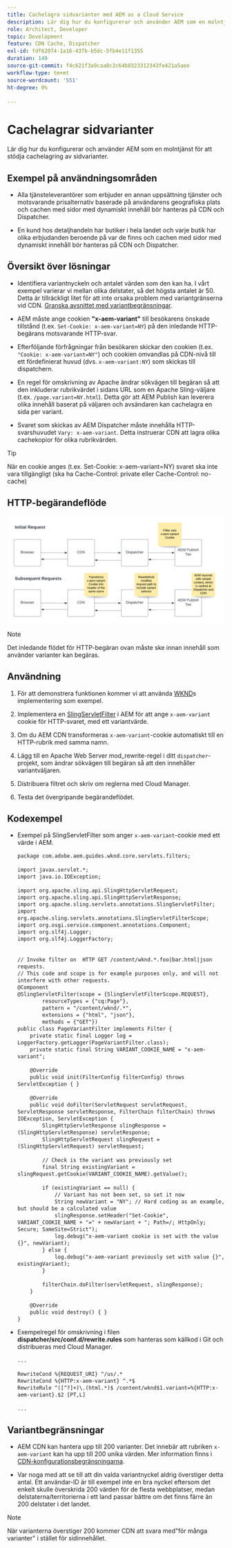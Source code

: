 ```yaml
---
title: Cachelagra sidvarianter med AEM as a Cloud Service
description: Lär dig hur du konfigurerar och använder AEM som en molntjänst för att stödja cachelagring av sidvarianter.
role: Architect, Developer
topic: Development
feature: CDN Cache, Dispatcher
exl-id: fdf62074-1a16-437b-b5dc-5fb4e11f1355
duration: 149
source-git-commit: f4c621f3a9caa8c2c64b8323312343fe421a5aee
workflow-type: tm+mt
source-wordcount: '551'
ht-degree: 0%

---
```


# Cachelagrar sidvarianter

Lär dig hur du konfigurerar och använder AEM som en molntjänst för att stödja cachelagring av sidvarianter.

## Exempel på användningsområden

+ Alla tjänsteleverantörer som erbjuder en annan uppsättning tjänster och motsvarande prisalternativ baserade på användarens geografiska plats och cachen med sidor med dynamiskt innehåll bör hanteras på CDN och Dispatcher.

+ En kund hos detaljhandeln har butiker i hela landet och varje butik har olika erbjudanden beroende på var de finns och cachen med sidor med dynamiskt innehåll bör hanteras på CDN och Dispatcher.

## Översikt över lösningar

+ Identifiera variantnyckeln och antalet värden som den kan ha. I vårt exempel varierar vi mellan olika delstater, så det högsta antalet är 50. Detta är tillräckligt litet för att inte orsaka problem med variantgränserna vid CDN. [Granska avsnittet med variantbegränsningar](#variant-limitations).

+ AEM måste ange cookien __&quot;x-aem-variant&quot;__ till besökarens önskade tillstånd (t.ex. `Set-Cookie: x-aem-variant=NY`) på den inledande HTTP-begärans motsvarande HTTP-svar.

+ Efterföljande förfrågningar från besökaren skickar den cookien (t.ex. `"Cookie: x-aem-variant=NY"`) och cookien omvandlas på CDN-nivå till ett fördefinierat huvud (dvs. `x-aem-variant:NY`) som skickas till dispatchern.

+ En regel för omskrivning av Apache ändrar sökvägen till begäran så att den inkluderar rubrikvärdet i sidans URL som en Apache Sling-väljare (t.ex. `/page.variant=NY.html`). Detta gör att AEM Publish kan leverera olika innehåll baserat på väljaren och avsändaren kan cachelagra en sida per variant.

+ Svaret som skickas av AEM Dispatcher måste innehålla HTTP-svarshuvudet `Vary: x-aem-variant`. Detta instruerar CDN att lagra olika cachekopior för olika rubrikvärden.

>[!TIP]
>
>När en cookie anges (t.ex. Set-Cookie: x-aem-variant=NY) svaret ska inte vara tillgängligt (ska ha Cache-Control: private eller Cache-Control: no-cache)

## HTTP-begärandeflöde

![Begäranflöde för variantcache](./assets/variant-cache-request-flow.png)

>[!NOTE]
>
>Det inledande flödet för HTTP-begäran ovan måste ske innan innehåll som använder varianter kan begäras.

## Användning

1. För att demonstrera funktionen kommer vi att använda [WKND](https://experienceleague.adobe.com/docs/experience-manager-learn/getting-started-wknd-tutorial-develop/overview.html?lang=sv-SE)s implementering som exempel.

1. Implementera en [SlingServletFilter](https://sling.apache.org/documentation/the-sling-engine/filters.html) i AEM för att ange `x-aem-variant` cookie för HTTP-svaret, med ett variantvärde.

1. Om du AEM CDN transformeras `x-aem-variant`-cookie automatiskt till en HTTP-rubrik med samma namn.

1. Lägg till en Apache Web Server mod_rewrite-regel i ditt `dispatcher`-projekt, som ändrar sökvägen till begäran så att den innehåller variantväljaren.

1. Distribuera filtret och skriv om reglerna med Cloud Manager.

1. Testa det övergripande begärandeflödet.

## Kodexempel

+ Exempel på SlingServletFilter som anger `x-aem-variant`-cookie med ett värde i AEM.

  ```
  package com.adobe.aem.guides.wknd.core.servlets.filters;
  
  import javax.servlet.*;
  import java.io.IOException;
  
  import org.apache.sling.api.SlingHttpServletRequest;
  import org.apache.sling.api.SlingHttpServletResponse;
  import org.apache.sling.servlets.annotations.SlingServletFilter;
  import org.apache.sling.servlets.annotations.SlingServletFilterScope;
  import org.osgi.service.component.annotations.Component;
  import org.slf4j.Logger;
  import org.slf4j.LoggerFactory;
  
  
  // Invoke filter on  HTTP GET /content/wknd.*.foo|bar.html|json requests.
  // This code and scope is for example purposes only, and will not interfere with other requests.
  @Component
  @SlingServletFilter(scope = {SlingServletFilterScope.REQUEST},
          resourceTypes = {"cq:Page"},
          pattern = "/content/wknd/.*",
          extensions = {"html", "json"},
          methods = {"GET"})
  public class PageVariantFilter implements Filter {
      private static final Logger log = LoggerFactory.getLogger(PageVariantFilter.class);
      private static final String VARIANT_COOKIE_NAME = "x-aem-variant";
  
      @Override
      public void init(FilterConfig filterConfig) throws ServletException { }
  
      @Override
      public void doFilter(ServletRequest servletRequest, ServletResponse servletResponse, FilterChain filterChain) throws IOException, ServletException {
          SlingHttpServletResponse slingResponse = (SlingHttpServletResponse) servletResponse;
          SlingHttpServletRequest slingRequest = (SlingHttpServletRequest) servletRequest;
  
          // Check is the variant was previously set
          final String existingVariant = slingRequest.getCookie(VARIANT_COOKIE_NAME).getValue();
  
          if (existingVariant == null) {
              // Variant has not been set, so set it now
              String newVariant = "NY"; // Hard coding as an example, but should be a calculated value
              slingResponse.setHeader("Set-Cookie", VARIANT_COOKIE_NAME + "=" + newVariant + "; Path=/; HttpOnly; Secure; SameSite=Strict");
              log.debug("x-aem-variant cookie is set with the value {}", newVariant);
          } else {
              log.debug("x-aem-variant previously set with value {}", existingVariant);
          }
  
          filterChain.doFilter(servletRequest, slingResponse);
      }
  
      @Override
      public void destroy() { }
  }
  ```

+ Exempelregel för omskrivning i filen __dispatcher/src/conf.d/rewrite.rules__ som hanteras som källkod i Git och distribueras med Cloud Manager.

  ```
  ...
  
  RewriteCond %{REQUEST_URI} ^/us/.*  
  RewriteCond %{HTTP:x-aem-variant} ^.*$  
  RewriteRule ^([^?]+)\.(html.*)$ /content/wknd$1.variant=%{HTTP:x-aem-variant}.$2 [PT,L] 
  
  ...
  ```

## Variantbegränsningar

+ AEM CDN kan hantera upp till 200 varianter. Det innebär att rubriken `x-aem-variant` kan ha upp till 200 unika värden. Mer information finns i [CDN-konfigurationsbegränsningarna](https://docs.fastly.com/en/guides/resource-limits).

+ Var noga med att se till att din valda variantnyckel aldrig överstiger detta antal.  Ett användar-ID är till exempel inte en bra nyckel eftersom det enkelt skulle överskrida 200 värden för de flesta webbplatser, medan delstaterna/territorierna i ett land passar bättre om det finns färre än 200 delstater i det landet.

>[!NOTE]
>
>När varianterna överstiger 200 kommer CDN att svara med&quot;för många varianter&quot; i stället för sidinnehållet.
